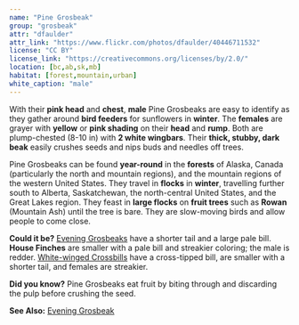```yaml
---
name: "Pine Grosbeak"
group: "grosbeak"
attr: "dfaulder"
attr_link: "https://www.flickr.com/photos/dfaulder/40446711532"
license: "CC BY"
license_link: "https://creativecommons.org/licenses/by/2.0/"
location: [bc,ab,sk,mb]
habitat: [forest,mountain,urban]
white_caption: "male"
---
```

With their **pink head** and **chest**, **male** Pine Grosbeaks are easy to identify as they gather around **bird feeders** for sunflowers in **winter**. The **females** are grayer with **yellow** or **pink shading** on their **head** and **rump**. Both are plump-chested (8-10 in) with **2 white wingbars**. Their **thick, stubby, dark beak** easily crushes seeds and nips buds and needles off trees.

Pine Grosbeaks can be found **year-round** in the **forests** of Alaska, Canada (particularly the north and mountain regions), and the mountain regions of the western United States. They travel in **flocks** in **winter**, travelling further south to Alberta, Saskatchewan, the north-central United States, and the Great Lakes region. They feast in **large flocks** on **fruit trees** such as __Rowan__ (Mountain Ash) until the tree is bare. They are slow-moving birds and allow people to come close.

**Could it be?** [Evening Grosbeaks](/birds/evengros/) have a shorter tail and a large pale bill. **House Finches** are smaller with a pale bill and streakier coloring; the male is redder. [White-winged Crossbills](/birds/whitewcbill/) have a cross-tipped bill, are smaller with a shorter tail, and females are streakier.

**Did you know?** Pine Grosbeaks eat fruit by biting through and discarding the pulp before crushing the seed.

<!-- generated, do not edit -->
**See Also:**
[Evening Grosbeak](/birds/evengros/)
